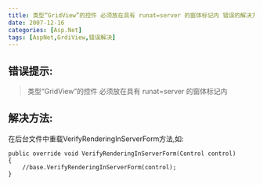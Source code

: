 ```yaml
---
title: 类型“GridView”的控件 必须放在具有 runat=server 的窗体标记内 错误的解决方法
date: 2007-12-16
categories: [Asp.Net]
tags: [AspNet,GrdiView,错误解决]
---
```


## 错误提示: 

> 类型“GridView”的控件  必须放在具有 runat=server 的窗体标记内

## 解决方法:

在后台文件中重载VerifyRenderingInServerForm方法,如:

```
public override void VerifyRenderingInServerForm(Control control)
{
    //base.VerifyRenderingInServerForm(control);
}
```

